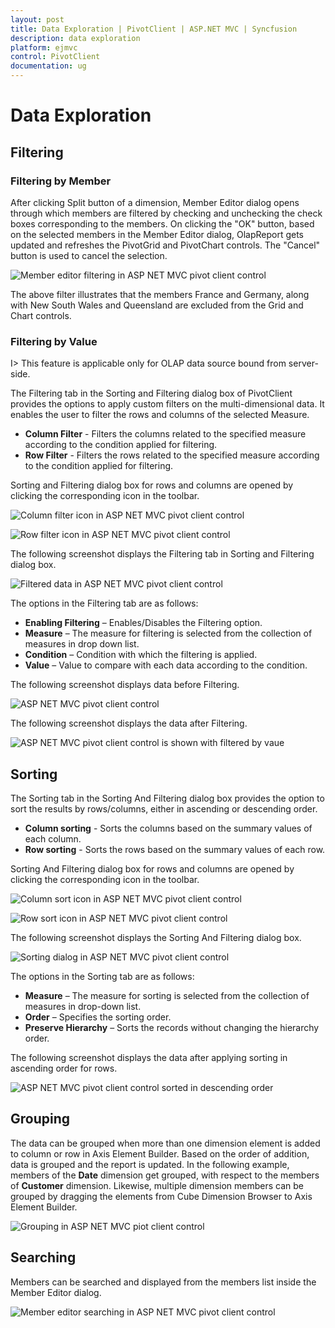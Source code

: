 ```yaml
---
layout: post
title: Data Exploration | PivotClient | ASP.NET MVC | Syncfusion
description: data exploration
platform: ejmvc
control: PivotClient
documentation: ug
---
```


# Data Exploration

## Filtering

### Filtering by Member

After clicking Split button of a dimension, Member Editor dialog opens through which members are filtered by checking and unchecking the check boxes corresponding to the members.  On clicking the "OK" button, based on the selected members in the Member Editor dialog, OlapReport gets updated and refreshes the PivotGrid and PivotChart controls.  The "Cancel" button is used to cancel the selection.

![Member editor filtering in ASP NET MVC pivot client control](Data-Exploration_images/filtering.png)

The above filter illustrates that the members France and Germany, along with New South Wales and Queensland are excluded from the Grid and Chart controls.

### Filtering by Value

I> This feature is applicable only for OLAP data source bound from server-side.

The Filtering tab in the Sorting and Filtering dialog box of PivotClient provides the options to apply custom filters on the multi-dimensional data. It enables the user to filter the rows and columns of the selected Measure.

* **Column Filter** - Filters the columns related to the specified measure according to the condition applied for filtering.
* **Row Filter** - Filters the rows related to the specified measure according to the condition applied for filtering.

Sorting and Filtering dialog box for rows and columns are opened by clicking the corresponding icon in the toolbar.

![Column filter icon in ASP NET MVC pivot client control](Data-Exploration_images/columnfilter.png)

![Row filter icon in ASP NET MVC pivot client control](Data-Exploration_images/filterbyvalue.png)

The following screenshot displays the Filtering tab in Sorting and Filtering dialog box.

![Filtered data in ASP NET MVC pivot client control](Data-Exploration_images/filtertthevalue.png)

The options in the Filtering tab are as follows:

* **Enabling Filtering** – Enables/Disables the Filtering option.
* **Measure** – The measure for filtering is selected from the collection of measures in drop down list.
* **Condition** – Condition with which the filtering is applied.
* **Value** – Value to compare with each data according to the condition.

The following screenshot displays data before Filtering.

![ASP NET MVC pivot client control](Data-Exploration_images/beforefiltering.png)

The following screenshot displays the data after Filtering.

![ASP NET MVC pivot client control is shown with filtered by vaue](Data-Exploration_images/afterfiltering.png)

## Sorting

The Sorting tab in the Sorting And Filtering dialog box provides the option to sort the results by rows/columns, either in ascending or descending order.

* **Column sorting** - Sorts the columns based on the summary values of each column.
* **Row sorting** - Sorts the rows based on the summary values of each row.

Sorting And Filtering dialog box for rows and columns are opened by clicking the corresponding icon in the toolbar.

![Column sort icon in ASP NET MVC pivot client control](Data-Exploration_images/columnsort.png)

![Row sort icon in ASP NET MVC pivot client control](Data-Exploration_images/rowsort.png)

The following screenshot displays the Sorting And Filtering dialog box.

![Sorting dialog in ASP NET MVC pivot client control](Data-Exploration_images/sorting.png)

The options in the Sorting tab are as follows:

* **Measure** – The measure for sorting is selected from the collection of measures in drop-down list.
* **Order** – Specifies the sorting order.
* **Preserve Hierarchy** – Sorts the records without changing the hierarchy order.

The following screenshot displays the data after applying sorting in ascending order for rows.

![ASP NET MVC pivot client control sorted in descending order](Data-Exploration_images/beforesorting.png)

## Grouping

The data can be grouped when more than one dimension element is added to column or row in Axis Element Builder.  Based on the order of addition, data is grouped and the report is updated. In the following example, members of the **Date** dimension get grouped, with respect to the members of **Customer** dimension.  Likewise, multiple dimension members can be grouped by dragging the elements from Cube Dimension Browser to Axis Element Builder.

![Grouping in ASP NET MVC piot client control](Data-Exploration_images/grouping.png)

## Searching

Members can be searched and displayed from the members list inside the Member Editor dialog.

![Member editor searching in ASP NET MVC pivot client control](Data-Exploration_images/Searchingbymember.png)
